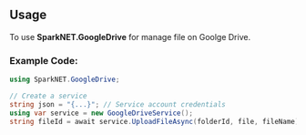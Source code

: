 ﻿## Usage

To use **SparkNET.GoogleDrive** for manage file on Goolge Drive.

### Example Code:

```csharp
using SparkNET.GoogleDrive;

// Create a service
string json = "{...}"; // Service account credentials
using var service = new GoogleDriveService();
string fileId = await service.UploadFileAsync(folderId, file, fileName);
```